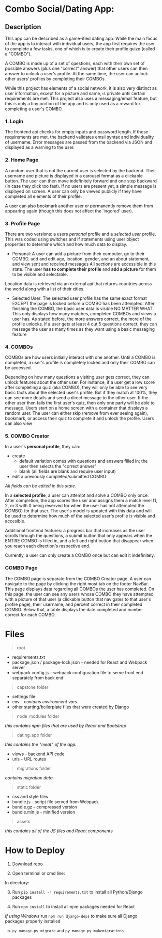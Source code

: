 # Combo Social/Dating App:

## Description
This app can be described as a game-ified dating app. While the main focus of the app is to interact with individual users, the app first requires the user to complete a few tasks, one of which is to create their profile quize (called a "COMBO").

A COMBO is made up of a set of questions, each with their own set of possible answers (plus one "correct" answer) that other users can then answer to unlock a user's profile. At the same time, the user can unlock other users' profiles by completing their COMBOs.

While this project has elements of a social network, it is also very distinct as user information, except for a picture and name, is private until certain requirements are met. This project also uses a messaging/email feature, but this is only a tiny portion of the app and is only used as a reward for completing a user's COMBO.

### 1. Login

The frontend api checks for empty inputs and password length. If those requirements are met, the backend validates email syntax and individuality of username. Error messages are passed from the backend via JSON and displayed as a warning to the user.

### 2. Home Page

A random user that is not the current user is selected by the backend. Their username and picture is displayed in a carousel format as a clickable button. The user can then move indefinitely forward and one step backward (in case they click too fast). If no users are present yet, a simple message is displayed on screen. A user can only be viewed publicly if they have completed all elements of their profile.

A user can also bookmark another user or permanently remove them from appearing again (though this does not affect the 'ingored' user).

### 3. Profile Page
There are two versions: a users *personal* profile and a *selected user* profile. This was coded using switches and if statements using user object properties to determine which and how much data to display.

- Personal:
A user can add a picture from their computer, go to their COMBO, add and edit age, location, gender, and an about statement, and view sent and received messages 
All sections are accessible in this state. The user **has to complete their profile** and **add a picture** for them to be visible and selectable.

Location data is retrieved via an external api that returns countries across the world along with a list of their cities.

- Selected User:
The selected user profile has the same exact format EXCEPT the page is locked before a COMBO has been attempted. After finishing the COMBO, the basic user data is visible NO MATTER WHAT. This only displays how many matches, completed COMBOs and views a user has. As stated before, the more answers correct, the more of the profile unlocks. If a user gets at least 4 out 5 questions correct, they can message the user as many times as they want using a basic messaging feature

### 4. COMBOs
COMBOs are how users initially interact with one another. Until a COMBO is completed, a user's profile is completely locked and only their COMBO can be accessed. 

Depending on how many questions a visiting user gets correct, they can unlock features about the other user. For instance, if a user get a low score after completing a quiz (aka COMBO), they will only be able to see very basic facts about the selected user's profile. But if they match at 100%, they can see more details and send a direct message to the other user. If the other user then fails the first user's quiz, then only one party will be able to message. Users start on a home screen with a container that displays a random user. The user can either skip (remove from ever seeing again), bookmark, or access their quiz to complete it and unlock the profile. Users can also view 

### 5. COMBO Creator
In a user's **personal profile**, they can:
- create
    - default variation comes with questions and answers filled in; the user then selects the "correct answer"
    - blank (all fields are blank and require user input)
- edit a previously completed/submitted COMBO

*All fields can be edited in this state.*

In a **selected profile**, a user can attempt and solve a COMBO only once. After completion, the app scores the user and assigns them a match level (1, 2, or 3 with 0 being reserved for when the user has not attempted the COMBO) for that user. The user's model is updated with this data and will be used to determine how much of the selected user's profile is visible and accesible.

Additional frontend features: a progress bar that increases as the user scrolls through the questions, a submit button that only appears when the ENTIRE COMBO is filled in, and a left and right button that disappear when you reach each direction's respective end.

Currently, a user can only create a COMBO once but can edit it indefinitely.

### COMBO Page
The COMBO page is separate from the COMBO Creator page. A user can navigate to the page by clicking the right most tab on the footer NavBar. This page displays data regarding all COMBOs the user has completed. On this page, the user can see any users whose COMBO they have attempted, with a picture of that user (a clickable button that navigates to that user's profile page), their username, and percent correct in their completed COMBO. Below that, a table displays the date completed and number correct for each COMBO. 

# Files
> root

- requirements.txt 
- package.json / package-lock.json - needed for React and Webpack server
- webpack.config.js - webpack configuration file to serve front end separately from back end

> capstone folder

- settings file
- env - *contains environment vars*
- other starting/boilerplate files that were created by Django

> node_modules folder

*this contains npm files that are used by React and Bootstrap*

> dating_app folder 

*this contains the "meat" of the app.*
- views - backend API code
- urls - URL routes

> migrations folder 

*contains migration data*

> static folder
- css and style files
- bundle.js - script file served from Webpack
- bundle.gz - compressed version
- bundle.min.js - minified version

> assets

*this contains all of the JS files and React components*


# How to Deploy

1. Download repo

2. Open terminal or cmd line:

In directory: 

3. Run `pip install -r requirements.txt` to install all Python/Django packages

4. Run `npm install` to install all npm packages needed for React

*If using Windows* run `npm run django-deps` to make sure all Django packages properly installed

5. `py manage.py migrate` and `py manage.py makemigrations`




